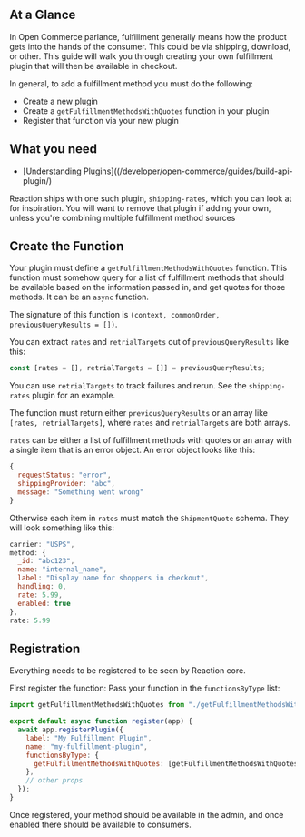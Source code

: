 ## At a Glance
In Open Commerce parlance, fulfillment generally means how the product gets into the hands of the consumer. This could be via shipping, download, or other.
This guide will walk you through creating your own fulfillment plugin that will then be available in checkout.

In general, to add a fulfillment method you must do the following:
- Create a new plugin
- Create a `getFulfillmentMethodsWithQuotes` function in your plugin
- Register that function via your new plugin


## What you need
- [Understanding Plugins]((/developer/open-commerce/guides/build-api-plugin/)

Reaction ships with one such plugin, `shipping-rates`, which you can look at for inspiration. You will want to remove that plugin if adding your own, unless you're combining multiple fulfillment method sources

## Create the Function

Your plugin must define a `getFulfillmentMethodsWithQuotes` function. This function must somehow query for a list of fulfillment methods that should be available based on the information passed in, and get quotes for those methods. It can be an `async` function.

The signature of this function is `(context, commonOrder, previousQueryResults = [])`.

You can extract `rates` and `retrialTargets` out of `previousQueryResults` like this:

```js
const [rates = [], retrialTargets = []] = previousQueryResults;
```

You can use `retrialTargets` to track failures and rerun. See the `shipping-rates` plugin for an example.

The function must return either `previousQueryResults` or an array like `[rates, retrialTargets]`, where `rates` and `retrialTargets` are both arrays.

`rates` can be either a list of fulfillment methods with quotes or an array with a single item that is an error object. An error object looks like this:

```js
{
  requestStatus: "error",
  shippingProvider: "abc",
  message: "Something went wrong"
}
```

Otherwise each item in `rates` must match the `ShipmentQuote` schema. They will look something like this:

```js
carrier: "USPS",
method: {
  _id: "abc123",
  name: "internal_name",
  label: "Display name for shoppers in checkout",
  handling: 0,
  rate: 5.99,
  enabled: true
},
rate: 5.99
```

## Registration

Everything needs to be registered to be seen by Reaction core.


First register the function:
Pass your function in the `functionsByType` list:

```js title=index.js
import getFulfillmentMethodsWithQuotes from "./getFulfillmentMethodsWithQuotes";

export default async function register(app) {
  await app.registerPlugin({
    label: "My Fulfillment Plugin",
    name: "my-fulfillment-plugin",
    functionsByType: {
      getFulfillmentMethodsWithQuotes: [getFulfillmentMethodsWithQuotes]
    },
    // other props
  });
}
```

Once registered, your method should be available in the admin, and once enabled there should be available to consumers.
